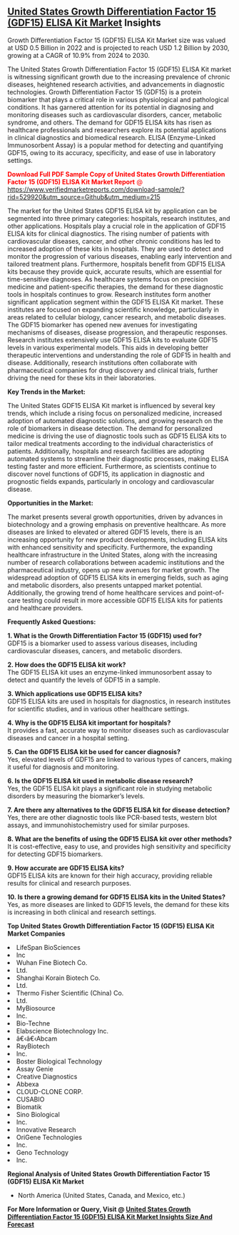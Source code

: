 <h2><a href="https://www.verifiedmarketreports.com/download-sample/?rid=529920&amp;utm_source=Github&amp;utm_medium=215" target="_blank">United States Growth Differentiation Factor 15 (GDF15) ELISA Kit Market</a> Insights</h2><p>Growth Differentiation Factor 15 (GDF15) ELISA Kit Market size was valued at USD 0.5 Billion in 2022 and is projected to reach USD 1.2 Billion by 2030, growing at a CAGR of 10.9% from 2024 to 2030.</p><p> <p>The United States Growth Differentiation Factor 15 (GDF15) ELISA Kit market is witnessing significant growth due to the increasing prevalence of chronic diseases, heightened research activities, and advancements in diagnostic technologies. Growth Differentiation Factor 15 (GDF15) is a protein biomarker that plays a critical role in various physiological and pathological conditions. It has garnered attention for its potential in diagnosing and monitoring diseases such as cardiovascular disorders, cancer, metabolic syndrome, and others. The demand for GDF15 ELISA kits has risen as healthcare professionals and researchers explore its potential applications in clinical diagnostics and biomedical research. ELISA (Enzyme-Linked Immunosorbent Assay) is a popular method for detecting and quantifying GDF15, owing to its accuracy, specificity, and ease of use in laboratory settings. <p><span class=""><span style="color: #ff0000;"><strong>Download Full PDF Sample Copy of United States Growth Differentiation Factor 15 (GDF15) ELISA Kit Market Report</strong> @ </span><a href="https://www.verifiedmarketreports.com/download-sample/?rid=529920&amp;utm_source=Github&amp;utm_medium=215" target="_blank">https://www.verifiedmarketreports.com/download-sample/?rid=529920&amp;utm_source=Github&amp;utm_medium=215</a></span></p> The market for the United States GDF15 ELISA kit by application can be segmented into three primary categories: hospitals, research institutes, and other applications. Hospitals play a crucial role in the application of GDF15 ELISA kits for clinical diagnostics. The rising number of patients with cardiovascular diseases, cancer, and other chronic conditions has led to increased adoption of these kits in hospitals. They are used to detect and monitor the progression of various diseases, enabling early intervention and tailored treatment plans. Furthermore, hospitals benefit from GDF15 ELISA kits because they provide quick, accurate results, which are essential for time-sensitive diagnoses. As healthcare systems focus on precision medicine and patient-specific therapies, the demand for these diagnostic tools in hospitals continues to grow. Research institutes form another significant application segment within the GDF15 ELISA Kit market. These institutes are focused on expanding scientific knowledge, particularly in areas related to cellular biology, cancer research, and metabolic diseases. The GDF15 biomarker has opened new avenues for investigating mechanisms of diseases, disease progression, and therapeutic responses. Research institutes extensively use GDF15 ELISA kits to evaluate GDF15 levels in various experimental models. This aids in developing better therapeutic interventions and understanding the role of GDF15 in health and disease. Additionally, research institutions often collaborate with pharmaceutical companies for drug discovery and clinical trials, further driving the need for these kits in their laboratories. <p><strong>Key Trends in the Market:</strong></p> <p>The United States GDF15 ELISA Kit market is influenced by several key trends, which include a rising focus on personalized medicine, increased adoption of automated diagnostic solutions, and growing research on the role of biomarkers in disease detection. The demand for personalized medicine is driving the use of diagnostic tools such as GDF15 ELISA kits to tailor medical treatments according to the individual characteristics of patients. Additionally, hospitals and research facilities are adopting automated systems to streamline their diagnostic processes, making ELISA testing faster and more efficient. Furthermore, as scientists continue to discover novel functions of GDF15, its application in diagnostic and prognostic fields expands, particularly in oncology and cardiovascular disease. <p><strong>Opportunities in the Market:</strong></p> <p>The market presents several growth opportunities, driven by advances in biotechnology and a growing emphasis on preventive healthcare. As more diseases are linked to elevated or altered GDF15 levels, there is an increasing opportunity for new product developments, including ELISA kits with enhanced sensitivity and specificity. Furthermore, the expanding healthcare infrastructure in the United States, along with the increasing number of research collaborations between academic institutions and the pharmaceutical industry, opens up new avenues for market growth. The widespread adoption of GDF15 ELISA kits in emerging fields, such as aging and metabolic disorders, also presents untapped market potential. Additionally, the growing trend of home healthcare services and point-of-care testing could result in more accessible GDF15 ELISA kits for patients and healthcare providers. <p><strong>Frequently Asked Questions:</strong></p> <p><strong>1. What is the Growth Differentiation Factor 15 (GDF15) used for?</strong><br> GDF15 is a biomarker used to assess various diseases, including cardiovascular diseases, cancers, and metabolic disorders.</p> <p><strong>2. How does the GDF15 ELISA kit work?</strong><br> The GDF15 ELISA kit uses an enzyme-linked immunosorbent assay to detect and quantify the levels of GDF15 in a sample.</p> <p><strong>3. Which applications use GDF15 ELISA kits?</strong><br> GDF15 ELISA kits are used in hospitals for diagnostics, in research institutes for scientific studies, and in various other healthcare settings.</p> <p><strong>4. Why is the GDF15 ELISA kit important for hospitals?</strong><br> It provides a fast, accurate way to monitor diseases such as cardiovascular diseases and cancer in a hospital setting.</p> <p><strong>5. Can the GDF15 ELISA kit be used for cancer diagnosis?</strong><br> Yes, elevated levels of GDF15 are linked to various types of cancers, making it useful for diagnosis and monitoring.</p> <p><strong>6. Is the GDF15 ELISA kit used in metabolic disease research?</strong><br> Yes, the GDF15 ELISA kit plays a significant role in studying metabolic disorders by measuring the biomarker’s levels.</p> <p><strong>7. Are there any alternatives to the GDF15 ELISA kit for disease detection?</strong><br> Yes, there are other diagnostic tools like PCR-based tests, western blot assays, and immunohistochemistry used for similar purposes.</p> <p><strong>8. What are the benefits of using the GDF15 ELISA kit over other methods?</strong><br> It is cost-effective, easy to use, and provides high sensitivity and specificity for detecting GDF15 biomarkers.</p> <p><strong>9. How accurate are GDF15 ELISA kits?</strong><br> GDF15 ELISA kits are known for their high accuracy, providing reliable results for clinical and research purposes.</p> <p><strong>10. Is there a growing demand for GDF15 ELISA kits in the United States?</strong><br> Yes, as more diseases are linked to GDF15 levels, the demand for these kits is increasing in both clinical and research settings.</p> </p><p><strong>Top United States Growth Differentiation Factor 15 (GDF15) ELISA Kit Market Companies</strong></p><div data-test-id=""><p><li>LifeSpan BioSciences</li><li> Inc</li><li> Wuhan Fine Biotech Co.</li><li> Ltd.</li><li> Shanghai Korain Biotech Co.</li><li> Ltd.</li><li> Thermo Fisher Scientific (China) Co.</li><li> Ltd.</li><li> MyBiosource</li><li> Inc.</li><li> Bio-Techne</li><li> Elabscience Biotechnology Inc.</li><li> â€‹â€‹Abcam</li><li> RayBiotech</li><li> Inc.</li><li> Boster Biological Technology</li><li> Assay Genie</li><li> Creative Diagnostics</li><li> Abbexa</li><li> CLOUD-CLONE CORP.</li><li> CUSABIO</li><li> Biomatik</li><li> Sino Biological</li><li> Inc.</li><li> Innovative Research</li><li> OriGene Technologies</li><li> Inc.</li><li> Geno Technology</li><li> Inc.</li></p><div><strong>Regional Analysis of&nbsp;United States Growth Differentiation Factor 15 (GDF15) ELISA Kit Market</strong></div><ul><li dir="ltr"><p dir="ltr">North America&nbsp;(United States, Canada, and Mexico, etc.)</p></li></ul><p><strong>For More Information or Query, Visit @&nbsp;</strong><strong><a href="https://www.verifiedmarketreports.com/product/growth-differentiation-factor-15-gdf15-elisa-kit-market/?utm_source=Github&amp;utm_medium=215" target="_blank">United States Growth Differentiation Factor 15 (GDF15) ELISA Kit Market Insights Size And Forecast</a></strong></p></div>
